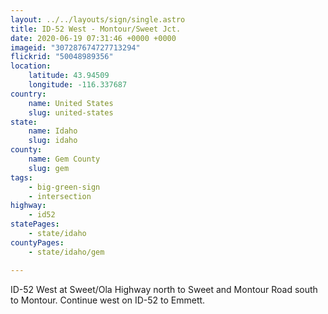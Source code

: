 ```yaml
---
layout: ../../layouts/sign/single.astro
title: ID-52 West - Montour/Sweet Jct.
date: 2020-06-19 07:31:46 +0000 +0000
imageid: "307287674727713294"
flickrid: "50048989356"
location:
    latitude: 43.94509
    longitude: -116.337687
country:
    name: United States
    slug: united-states
state:
    name: Idaho
    slug: idaho
county:
    name: Gem County
    slug: gem
tags:
    - big-green-sign
    - intersection
highway:
    - id52
statePages:
    - state/idaho
countyPages:
    - state/idaho/gem

---
```

ID-52 West at Sweet/Ola Highway north to Sweet and Montour Road south to Montour.  Continue west on ID-52 to Emmett.